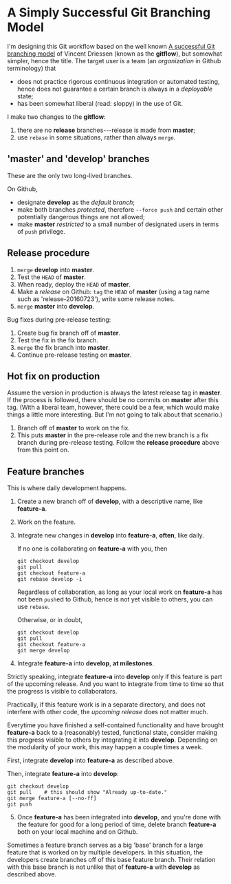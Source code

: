 # A Simply Successful Git Branching Model

I'm designing this Git workflow based on the well known
[A successful Git branching model](http://nvie.com/posts/a-successful-git-branching-model/) of Vincent Driessen (known as the **gitflow**), but somewhat simpler, hence the title. The target user is a team (an *organization* in Github terminology) that

- does not practice rigorous continuous integration or automated testing, hence does not guarantee a certain branch is always in a *deployable* state;
- has been somewhat liberal (read: sloppy) in the use of Git.

I make two changes to the **gitflow**:

1. there are no **release** branches---release is made from **master**;
2. use `rebase` in some situations, rather than always `merge`.

## 'master' and 'develop' branches

These are the only two long-lived branches.

On Github,

- designate **develop** as the *default branch*;
- make both branches *protected*, therefore `--force push` and certain other potentially dangerous things are not allowed;
- make **master** *restricted* to a small number of designated users in terms of `push` privilege.

## Release procedure

1. `merge` **develop** into **master**.
2. Test the `HEAD` of **master**.
3. When ready, deploy the `HEAD` of **master**.
4. Make a *release* on Github: `tag` the `HEAD` of **master** (using a tag name such as 'release-20160723'), write some release notes.
5. `merge` **master** into **develop**.

Bug fixes during pre-release testing:

1. Create bug fix branch off of **master**.
2. Test the fix in the fix branch.
3. `merge` the fix branch into **master**.
4. Continue pre-release testing on **master**.

## Hot fix on production

Assume the version in production is always the latest release tag in **master**. If the process is followed, there should be no commits on **master** after this tag. (With a liberal team, however, there could be a few, which would make things a little more interesting. But I'm not going to talk about that scenario.)

1. Branch off of **master** to work on the fix.
2. This puts **master** in the pre-release role and the new branch is a fix branch during pre-release testing. Follow the **release procedure** above from this point on.

## Feature branches

This is where daily development happens.

1. Create a new branch off of **develop**, with a descriptive name, like **feature-a**.
2. Work on the feature.
3. Integrate new changes in **develop** into **feature-a**, **often**, like daily.

   If no one is collaborating on **feature-a** with you, then 
   
   ```
   git checkout develop
   git pull
   git checkout feature-a
   git rebase develop -i
   ```
   
   Regardless of collaboration, as long as your local work on **feature-a** has not been `push`ed to Github, hence is not yet visible to others, you can use `rebase`.
   
   Otherwise, or in doubt,
   
   ```
   git checkout develop
   git pull
   git checkout feature-a
   git merge develop
   ```
   
4. Integrate **feature-a** into **develop**, **at milestones**.

  Strictly speaking, integrate **feature-a** into **develop** only if this feature is part of the upcoming release. And you want to integrate from time to time so that the progress is visible to collaborators.
  
  Practically, if this feature work is in a separate directory, and does not interfere with other code, the *upcoming release* does not matter much.
  
  Everytime you have finished a self-contained functionality and have brought **feature-a** back to a (reasonably) tested, functional state, consider making this progress visible to others by integrating it into **develop**. Depending on the modularity of your work, this may happen a couple times a week.
  
  First, integrate **develop** into **feature-a** as described above.
  
  Then, integrate **feature-a** into **develop**:
  
  
  ```
  git checkout develop
  git pull    # this should show "Already up-to-date."
  git merge feature-a [--no-ff]
  git push
  ```
  
5. Once **feature-a** has been integrated into **develop**, and you're done with the feature for good for a long period of time, delete branch **feature-a** both on your local machine and on Github.

Sometimes a feature branch serves as a big 'base' branch for a large feature that is worked on by multiple developers. In this situation, the developers create branches off of this base feature branch. Their relation with this base branch is not unlike that of **feature-a** with **develop** as described above.

   



